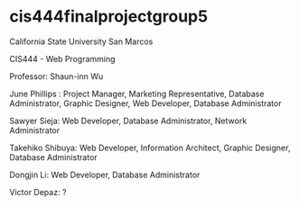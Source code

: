 # cis444finalprojectgroup5

California State University San Marcos

CIS444 - Web Programming

Professor: Shaun-inn Wu


June Phillips : Project Manager, Marketing Representative, Database Administrator, Graphic Designer, Web Developer, Database Administrator

Sawyer Sieja: Web Developer, Database Administrator, Network Administrator

Takehiko Shibuya: Web Developer, Information Architect, Graphic Designer, Database Administrator

Dongjin Li: Web Developer, Database Administrator

Victor Depaz: ?
